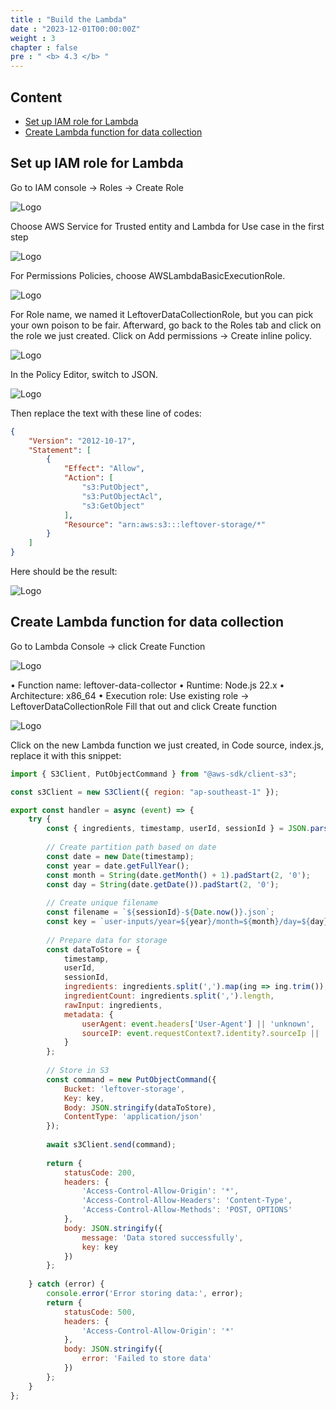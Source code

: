 ```yaml
---
title : "Build the Lambda"
date : "2023-12-01T00:00:00Z"
weight : 3
chapter : false
pre : " <b> 4.3 </b> "
---
```


## Content
- [Set up IAM role for Lambda](#set-up-iam-role-for-lambda)
- [Create Lambda function for data collection](#create-lambda-function-for-data-collection)

## Set up IAM role for Lambda

Go to IAM console → Roles → Create Role

 ![Logo](/images/4/14-1.png?featherlight=false&width=90pc)

Choose AWS Service for Trusted entity and Lambda for Use case in the first step

 ![Logo](/images/4/14-2.png?featherlight=false&width=90pc)

For Permissions Policies, choose AWSLambdaBasicExecutionRole.

 ![Logo](/images/4/14-3.png?featherlight=false&width=90pc)

For Role name, we named it LeftoverDataCollectionRole, but you can pick your own poison to be fair. Afterward, go back to the Roles tab and click on the role we just created. Click on Add permissions → Create inline policy.

 ![Logo](/images/4/14-4.png?featherlight=false&width=90pc)

In the Policy Editor, switch to JSON.

 ![Logo](/images/4/14-5.png?featherlight=false&width=90pc)

Then replace the text with these line of codes:

```json
{
    "Version": "2012-10-17",
    "Statement": [
        {
            "Effect": "Allow",
            "Action": [
                "s3:PutObject",
                "s3:PutObjectAcl",
                "s3:GetObject"
            ],
            "Resource": "arn:aws:s3:::leftover-storage/*" 
        }
    ]
}
```

Here should be the result:

 ![Logo](/images/4/14-6.png?featherlight=false&width=90pc)

## Create Lambda function for data collection

Go to Lambda Console → click Create Function 

 ![Logo](/images/4/15-1.png?featherlight=false&width=90pc)

•	Function name: leftover-data-collector
•	Runtime: Node.js 22.x
•	Architecture: x86_64
•	Execution role: Use existing role → LeftoverDataCollectionRole
Fill that out and click Create function

 ![Logo](/images/4/15-2.png?featherlight=false&width=90pc)

Click on the new Lambda function we just created, in Code source, index.js, replace it with this snippet:

```js
import { S3Client, PutObjectCommand } from "@aws-sdk/client-s3";

const s3Client = new S3Client({ region: "ap-southeast-1" });

export const handler = async (event) => {
    try {
        const { ingredients, timestamp, userId, sessionId } = JSON.parse(event.body);
        
        // Create partition path based on date
        const date = new Date(timestamp);
        const year = date.getFullYear();
        const month = String(date.getMonth() + 1).padStart(2, '0');
        const day = String(date.getDate()).padStart(2, '0');
        
        // Create unique filename
        const filename = `${sessionId}-${Date.now()}.json`;
        const key = `user-inputs/year=${year}/month=${month}/day=${day}/${filename}`;
        
        // Prepare data for storage
        const dataToStore = {
            timestamp,
            userId,
            sessionId,
            ingredients: ingredients.split(',').map(ing => ing.trim()),
            ingredientCount: ingredients.split(',').length,
            rawInput: ingredients,
            metadata: {
                userAgent: event.headers['User-Agent'] || 'unknown',
                sourceIP: event.requestContext?.identity?.sourceIp || 'unknown'
            }
        };
        
        // Store in S3
        const command = new PutObjectCommand({
            Bucket: 'leftover-storage',
            Key: key,
            Body: JSON.stringify(dataToStore),
            ContentType: 'application/json'
        });
        
        await s3Client.send(command);
        
        return {
            statusCode: 200,
            headers: {
                'Access-Control-Allow-Origin': '*',
                'Access-Control-Allow-Headers': 'Content-Type',
                'Access-Control-Allow-Methods': 'POST, OPTIONS'
            },
            body: JSON.stringify({ 
                message: 'Data stored successfully',
                key: key 
            })
        };
        
    } catch (error) {
        console.error('Error storing data:', error);
        return {
            statusCode: 500,
            headers: {
                'Access-Control-Allow-Origin': '*'
            },
            body: JSON.stringify({ 
                error: 'Failed to store data' 
            })
        };
    }
};
```